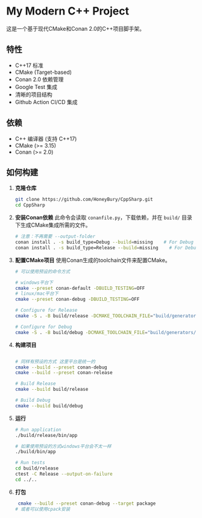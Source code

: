 ﻿# My Modern C++ Project

这是一个基于现代CMake和Conan 2.0的C++项目脚手架。

## 特性

-   C++17 标准
-   CMake (Target-based)
-   Conan 2.0 依赖管理
-   Google Test 集成
-   清晰的项目结构
-   Github Action CI/CD 集成

## 依赖

-   C++ 编译器 (支持 C++17)
-   CMake (>= 3.15)
-   Conan (>= 2.0)

## 如何构建

1.  **克隆仓库**
    ```bash
    git clone https://github.com/HoneyBury/CppSharp.git
    cd CppSharp
    ```

2.  **安装Conan依赖**
    此命令会读取 `conanfile.py`，下载依赖，并在 `build/` 目录下生成CMake集成所需的文件。
    ```bash
    # 注意：不再需要 --output-folder
    conan install . -s build_type=Debug --build=missing    # For Debug build
    conan install . -s build_type=Release --build=missing    # For Debug build
    ```

3.  **配置CMake项目**
    使用Conan生成的toolchain文件来配置CMake。
    ```bash
    # 可以使用预设的命令方式
    
    # windows平台下
    cmake --preset conan-default -DBUILD_TESTING=OFF
    # linux/mac平台下
    cmake --preset conan-debug -DBUILD_TESTING=OFF
    
    # Configure for Release
    cmake -S . -B build/release -DCMAKE_TOOLCHAIN_FILE="build/generators/conan_toolchain.cmake" -DCMAKE_BUILD_TYPE=Release

    # Configure for Debug
    cmake -S . -B build/debug -DCMAKE_TOOLCHAIN_FILE="build/generators/conan_toolchain.cmake" -DCMAKE_BUILD_TYPE=Debug
    ```

4.  **构建项目**
    ```bash
    
    # 同样有预设的方式 这里平台是统一的
    cmake --build --preset conan-debug
    cmake --build --preset conan-release
    
    # Build Release
    cmake --build build/release

    # Build Debug
    cmake --build build/debug
    ```

5.  **运行**
    ```bash
    # Run application
    ./build/release/bin/app
    
    # 如果使用预设的方式windows平台会不太一样
    ./build/bin/app
    
    # Run tests
    cd build/release
    ctest -C Release --output-on-failure
    cd ../..
    ```
6. **打包**
    ```bash
     cmake --build --preset conan-debug --target package
   # 或者可以使用cpack安装
   
   ```
    